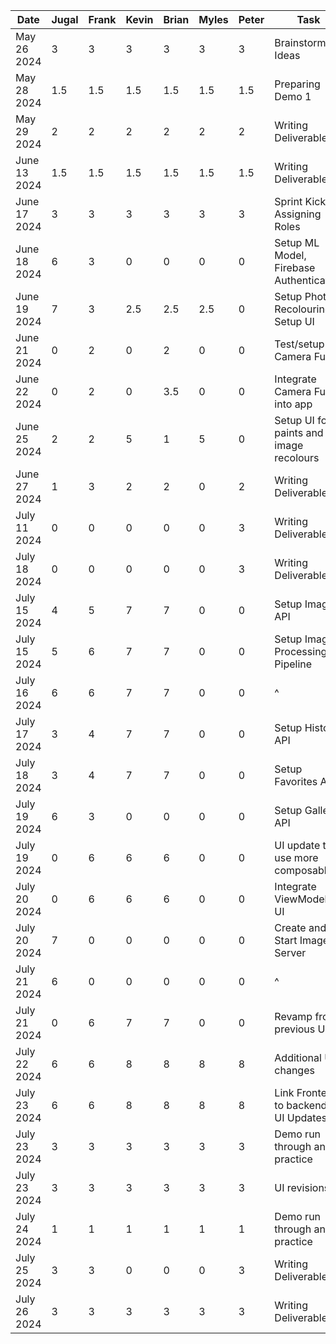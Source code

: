 | Date         | Jugal | Frank | Kevin | Brian | Myles | Peter | Task                                    |
|--------------|-------|-------|-------|-------|-------|-------|-----------------------------------------|
| May 26 2024  | 3     | 3     | 3     | 3     | 3     | 3     | Brainstorming Ideas                     |
| May 28 2024  | 1.5   | 1.5   | 1.5   | 1.5   | 1.5   | 1.5   | Preparing Demo 1                        |
| May 29 2024  | 2     | 2     | 2     | 2     | 2     | 2     | Writing Deliverable 1                   |
| June 13 2024 | 1.5   | 1.5   | 1.5   | 1.5   | 1.5   | 1.5   | Writing Deliverable 2                   |
| June 17 2024 | 3     | 3     | 3     | 3     | 3     | 3     | Sprint Kickoff, Assigning Roles         |
| June 18 2024 | 6     | 3     | 0     | 0     | 0     | 0     | Setup ML Model, Firebase Authentication |
| June 19 2024 | 7     | 3     | 2.5   | 2.5   | 2.5   | 0     | Setup Photo Recolouring, Setup UI       |
| June 21 2024 | 0     | 2     | 0     | 2     | 0     | 0     | Test/setup Camera Func.                 |
| June 22 2024 | 0     | 2     | 0     | 3.5   | 0     | 0     | Integrate Camera Func. into app         |
| June 25 2024 | 2     | 2     | 5     | 1     | 5     | 0     | Setup UI for paints and image recolours |
| June 27 2024 | 1     | 3     | 2     | 2     | 0     | 2     | Writing Deliverable 3                   |
| July 11 2024 | 0     | 0     | 0     | 0     | 0     | 3     | Writing Deliverable 4                   |
| July 18 2024 | 0     | 0     | 0     | 0     | 0     | 3     | Writing Deliverable 5                   |
| July 15 2024 | 4     | 5     | 7     | 7     | 0     | 0     | Setup Image API                         |
| July 15 2024 | 5     | 6     | 7     | 7     | 0     | 0     | Setup Image Processing Pipeline         |
| July 16 2024 | 6     | 6     | 7     | 7     | 0     | 0     | ^                                       |
| July 17 2024 | 3     | 4     | 7     | 7     | 0     | 0     | Setup History API                       |
| July 18 2024 | 3     | 4     | 7     | 7     | 0     | 0     | Setup Favorites API                     |
| July 19 2024 | 6     | 3     | 0     | 0     | 0     | 0     | Setup Gallery API                       |
| July 19 2024 | 0     | 6     | 6     | 6     | 0     | 0     | UI update to use more composables       |
| July 20 2024 | 0     | 6     | 6     | 6     | 0     | 0     | Integrate ViewModel to UI               |
| July 20 2024 | 7     | 0     | 0     | 0     | 0     | 0     | Create and Start Image Server           |
| July 21 2024 | 6     | 0     | 0     | 0     | 0     | 0     | ^                                       |
| July 21 2024 | 0     | 6     | 7     | 7     | 0     | 0     | Revamp from previous UI                 |
| July 22 2024 | 6     | 6     | 8     | 8     | 8     | 8     | Additional UI changes                   |
| July 23 2024 | 6     | 6     | 8     | 8     | 8     | 8     | Link Frontend to backend & UI Updates   |
| July 23 2024 | 3     | 3     | 3     | 3     | 3     | 3     | Demo run through and practice           |
| July 23 2024 | 3     | 3     | 3     | 3     | 3     | 3     | UI revisions                            |
| July 24 2024 | 1     | 1     | 1     | 1     | 1     | 1     | Demo run through and practice           |
| July 25 2024 | 3     | 3     | 0     | 0     | 0     | 3     | Writing Deliverable 6                   |
| July 26 2024 | 3     | 3     | 3     | 3     | 3     | 3     | Writing Deliverable 6                   |
